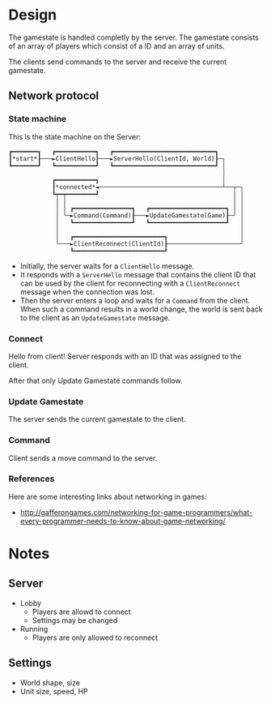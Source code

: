 # Design

The gamestate is handled completly by the server.  The gamestate consists of an
array of players which consist of a ID and an array of units.

The clients send commands to the server and receive the current gamestate.

## Network protocol

### State machine

This is the state machine on the Server:

    ┏━━━━━━━┓   ┏━━━━━━━━━━━┓   ┏━━━━━━━━━━━━━━━━━━━━━━━━━━━━┓
    ┃*start*┠───►ClientHello┠───►ServerHello(ClientId, World)┠─╮
    ┗━━━━━━━┛   ┗━━━━━━━━━━━┛   ┗━━━━━━━━━━━━━━━━━━━━━━━━━━━━┛ │
                                                               │
                ┏━━━━━━━━━━━┓                                  │
                ┃*connected*◄──────────────────────────────────┴──┬─╮
                ┗┯━┯━━━━━━━━┛                                     │ │
                 │ │                                              │ │
                 │ │ ┏━━━━━━━━━━━━━━━━┓   ┏━━━━━━━━━━━━━━━━━━━━━┓ │ │
                 │ ╰─►Command(Command)┠───►UpdateGamestate(Game)┠─╯ │
                 │   ┗━━━━━━━━━━━━━━━━┛   ┗━━━━━━━━━━━━━━━━━━━━━┛   │
                 │                                                  │
                 │   ┏━━━━━━━━━━━━━━━━━━━━━━━━━┓                    │
                 ╰───►ClientReconnect(ClientId)┠────────────────────╯
                     ┗━━━━━━━━━━━━━━━━━━━━━━━━━┛

- Initially, the server waits for a `ClientHello` message.
- It responds with a `ServerHello` message that contains the client ID that can
  be used by the client for reconnecting with a `ClientReconnect` message when
  the connection was lost.
- Then the server enters a loop and waits for a `Command` from the client. When
  such a command results in a world change, the world is sent back to the client
  as an `UpdateGamestate` message.

### Connect

Hello from client! Server responds with an ID that was assigned to the client.

After that only Update Gamestate commands follow.

### Update Gamestate

The server sends the current gamestate to the client.

### Command

Client sends a move command to the server.

### References

Here are some interesting links about networking in games:

 - http://gafferongames.com/networking-for-game-programmers/what-every-programmer-needs-to-know-about-game-networking/

# Notes

## Server

 * Lobby
   * Players are allowd to connect
   * Settings may be changed
 * Running
   * Players are only allowed to reconnect

## Settings

 * World shape, size
 * Unit size, speed, HP

